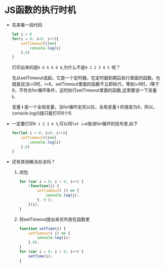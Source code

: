 # JS函数的执行时机

* 先来看一段代码

    ```js
    let i = 0
    for(i = 0; i<6; i++){
        setTimeout(()=>{
            console.log(i)
        },0)
    }
    ```
    打印出来的是`6 6 6 6 6 6`,为什么不是`0 1 2 3 4 5 `呢？

    先从setTimeout说起，它是一个定时器，在定时器到期后执行里面的函数。也就是说当i=0时，i<6，setTimeout里面的函数不立即执行，等到i=6时，i等于6，不符合for循环条件，这时执行setTimeout里面的函数,这里要说一下变量 **i**。

    变量 **i** 是一个全局变量，当for循环走完以后，全局变量 **i** 的值变为6，所以，console.log(i)就只能打印6个6.

* 一定要打印`0 1 2 3 4 5`,可以将`let i=0`放进for循环的括号里,如下

    ```js
    for(let i = 0; i<6; i++){
        setTimeout(()=>{
            console.log(i)
        },0)
    }
    ```

* 还有其他解决办法吗？

    1. 闭包

        ```js
        for (var i = 0; i < 6; i++) {
            !function(j) {
                setTimeout( () => {
                    console.log(j);
                }, 0 );
            }(i);
        }
        ```
        
    2. 将setTimeout提出来另外放在函数里

        ```js
        function setTime(i) {
            setTimeout( () => {
                console.log(i);
            },0);
        }
        for (var i = 0; i < 6; i++) {
            setTime(i);
        }
        ```    

